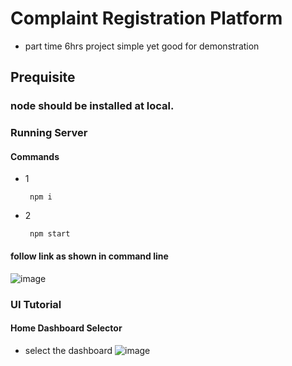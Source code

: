 # Complaint Registration Platform
- part time 6hrs project simple yet good for demonstration

## Prequisite
### node should be installed at local.
### Running Server
#### Commands
- 1
  ```
   npm i
  
  ```
- 2
  ```
   npm start
  
  ```
#### follow link as shown in command line
![image](https://github.com/user-attachments/assets/01dbca96-f3e2-472a-88f6-ee020205d372)

### UI Tutorial
#### Home Dashboard Selector 
- select the dashboard
![image](https://github.com/user-attachments/assets/ab0d02e4-e3aa-4cb3-8d27-6d1bd0768152)



  
